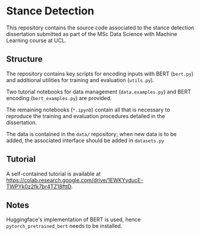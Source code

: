 # Stance Detection
This repository contains the source code associated to the stance detection dissertation submitted as part of the MSc Data Science with Machine Learning course at UCL.

## Structure

The repository contains key scripts for encoding inputs with BERT (`bert.py`) and additional utilities for training and evaluation (`utils.py`).

Two tutorial notebooks for data management (`data.examples.py`) and BERT encoding (`bert_examples.py`) are provided.

The remaining notebooks (`*.ipynb`) contain all that is necessary to reproduce the training and evaluation procedures detailed in the dissertation.

The data is contained in the `data/` repository; when new data is to be added, the associated interface should be added in `datasets.py`

## Tutorial

A self-contained tutorial is available at https://colab.research.google.com/drive/1EWKYyducE-TWPYk0z2fk7br4TZ18fttD.

## Notes

Huggingface's implementation of BERT is used, hence `pytorch_pretrained_bert` needs to be installed.
